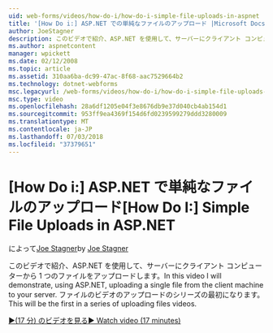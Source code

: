 ```yaml
---
uid: web-forms/videos/how-do-i/how-do-i-simple-file-uploads-in-aspnet
title: '[How Do i:] ASP.NET での単純なファイルのアップロード |Microsoft Docs'
author: JoeStagner
description: このビデオで紹介、ASP.NET を使用して、サーバーにクライアント コンピューターから 1 つのファイルをアップロードします。 これはアップロードのシリーズの最初になります.
ms.author: aspnetcontent
manager: wpickett
ms.date: 02/12/2008
ms.topic: article
ms.assetid: 310aa6ba-dc99-47ac-8f68-aac7529664b2
ms.technology: dotnet-webforms
msc.legacyurl: /web-forms/videos/how-do-i/how-do-i-simple-file-uploads-in-aspnet
msc.type: video
ms.openlocfilehash: 28a6df1205e04f3e8676db9e37d040cb4ab154d1
ms.sourcegitcommit: 953ff9ea4369f154d6fd0239599279ddd3280009
ms.translationtype: MT
ms.contentlocale: ja-JP
ms.lasthandoff: 07/03/2018
ms.locfileid: "37379651"
---
```

<a name="how-do-i--simple-file-uploads-in-aspnet"></a><span data-ttu-id="44170-104">[How Do i:] ASP.NET で単純なファイルのアップロード</span><span class="sxs-lookup"><span data-stu-id="44170-104">[How Do I:]  Simple File Uploads in ASP.NET</span></span>
====================
<span data-ttu-id="44170-105">によって[Joe Stagner](https://github.com/JoeStagner)</span><span class="sxs-lookup"><span data-stu-id="44170-105">by [Joe Stagner](https://github.com/JoeStagner)</span></span>

<span data-ttu-id="44170-106">このビデオで紹介、ASP.NET を使用して、サーバーにクライアント コンピューターから 1 つのファイルをアップロードします。</span><span class="sxs-lookup"><span data-stu-id="44170-106">In this video I will demonstrate, using ASP.NET, uploading a single file from the client machine to your server.</span></span> <span data-ttu-id="44170-107">ファイルのビデオのアップロードのシリーズの最初になります。</span><span class="sxs-lookup"><span data-stu-id="44170-107">This will be the first in a series of uploading files videos.</span></span>

[<span data-ttu-id="44170-108">&#9654;(17 分) のビデオを見る</span><span class="sxs-lookup"><span data-stu-id="44170-108">&#9654; Watch video (17 minutes)</span></span>](https://channel9.msdn.com/Blogs/ASP-NET-Site-Videos/how-do-i-simple-file-uploads-in-aspnet)
